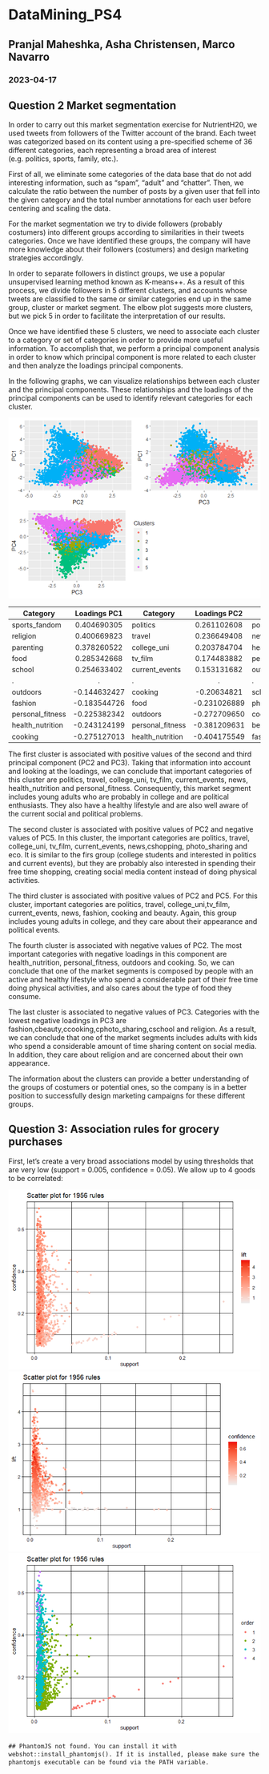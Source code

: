 # DataMining\_PS4

## Pranjal Maheshka, Asha Christensen, Marco Navarro

### 2023-04-17

## Question 2 Market segmentation

In order to carry out this market segmentation exercise for NutrientH20,
we used tweets from followers of the Twitter account of the brand. Each
tweet was categorized based on its content using a pre-specified scheme
of 36 different categories, each representing a broad area of interest
(e.g. politics, sports, family, etc.).

First of all, we eliminate some categories of the data base that do not
add interesting information, such as “spam”, “adult” and “chatter”.
Then, we calculate the ratio between the number of posts by a given user
that fell into the given category and the total number annotations for
each user before centering and scaling the data.

For the market segmentation we try to divide followers (probably
costumers) into different groups according to similarities in their
tweets categories. Once we have identified these groups, the company
will have more knowledge about their followers (costumers) and design
marketing strategies accordingly.

In order to separate followers in distinct groups, we use a popular
unsupervised learning method known as K-means++. As a result of this
process, we divide followers in 5 different clusters, and accounts whose
tweets are classified to the same or similar categories end up in the
same group, cluster or market segment. The elbow plot suggests more
clusters, but we pick 5 in order to facilitate the interpretation of our
results.

Once we have identified these 5 clusters, we need to associate each
cluster to a category or set of categories in order to provide more
useful information. To accomplish that, we perform a principal component
analysis in order to know which principal component is more related to
each cluster and then analyze the loadings principal components.

In the following graphs, we can visualize relationships between each
cluster and the principal components. These relationships and the
loadings of the principal components can be used to identify relevant
categories for each cluster.

![](PS4_files/figure-markdown_strict/unnamed-chunk-5-1.png)

<table>
<colgroup>
<col style="width: 12%" />
<col style="width: 12%" />
<col style="width: 12%" />
<col style="width: 12%" />
<col style="width: 12%" />
<col style="width: 12%" />
<col style="width: 12%" />
<col style="width: 12%" />
</colgroup>
<thead>
<tr class="header">
<th>Category</th>
<th style="text-align: center;">Loadings PC1</th>
<th>Category</th>
<th style="text-align: center;">Loadings PC2</th>
<th>Category</th>
<th style="text-align: center;">Loadings PC3</th>
<th>Category</th>
<th style="text-align: center;">Loadings PC4</th>
</tr>
</thead>
<tbody>
<tr class="odd">
<td>sports_fandom</td>
<td style="text-align: center;">0.404690305</td>
<td>politics</td>
<td style="text-align: center;">0.261102608</td>
<td>politics</td>
<td style="text-align: center;">0.357194859</td>
<td>fashion</td>
<td style="text-align: center;">0.2486018310</td>
</tr>
<tr class="even">
<td>religion</td>
<td style="text-align: center;">0.400669823</td>
<td>travel</td>
<td style="text-align: center;">0.236649408</td>
<td>news</td>
<td style="text-align: center;">0.329012235</td>
<td>beauty</td>
<td style="text-align: center;">0.2366545788</td>
</tr>
<tr class="odd">
<td>parenting</td>
<td style="text-align: center;">0.378260522</td>
<td>college_uni</td>
<td style="text-align: center;">0.203784704</td>
<td>health_nutrition</td>
<td style="text-align: center;">0.278810631</td>
<td>cooking</td>
<td style="text-align: center;">0.2320392878</td>
</tr>
<tr class="even">
<td>food</td>
<td style="text-align: center;">0.285342668</td>
<td>tv_film</td>
<td style="text-align: center;">0.174483882</td>
<td>personal_fitness</td>
<td style="text-align: center;">0.265768747</td>
<td>politics</td>
<td style="text-align: center;">0.2253890276</td>
</tr>
<tr class="odd">
<td>school</td>
<td style="text-align: center;">0.254633402</td>
<td>current_events</td>
<td style="text-align: center;">0.153131682</td>
<td>outdoors</td>
<td style="text-align: center;">0.264414042</td>
<td>photo_sharing</td>
<td style="text-align: center;">0.1936194074</td>
</tr>
<tr class="even">
<td>.</td>
<td style="text-align: center;">.</td>
<td>.</td>
<td style="text-align: center;">.</td>
<td>.</td>
<td style="text-align: center;">.</td>
<td>.</td>
<td style="text-align: center;">.</td>
</tr>
<tr class="odd">
<td>outdoors</td>
<td style="text-align: center;">-0.144632427</td>
<td>cooking</td>
<td style="text-align: center;">-0.20634821</td>
<td>school</td>
<td style="text-align: center;">-0.155270893</td>
<td>food</td>
<td style="text-align: center;">-0.1071448600</td>
</tr>
<tr class="even">
<td>fashion</td>
<td style="text-align: center;">-0.183544726</td>
<td>food</td>
<td style="text-align: center;">-0.231026889</td>
<td>photo_sharing</td>
<td style="text-align: center;">-0.224246899</td>
<td>tv_film</td>
<td style="text-align: center;">-0.151685085</td>
</tr>
<tr class="odd">
<td>personal_fitness</td>
<td style="text-align: center;">-0.225382342</td>
<td>outdoors</td>
<td style="text-align: center;">-0.272709650</td>
<td>cooking</td>
<td style="text-align: center;">-0.243277175</td>
<td>sports_playing</td>
<td style="text-align: center;">-0.2903722124</td>
</tr>
<tr class="even">
<td>health_nutrition</td>
<td style="text-align: center;">-0.243124199</td>
<td>personal_fitness</td>
<td style="text-align: center;">-0.381209631</td>
<td>beauty</td>
<td style="text-align: center;">-0.321209763</td>
<td>online_gaming</td>
<td style="text-align: center;">-0.4735595614</td>
</tr>
<tr class="odd">
<td>cooking</td>
<td style="text-align: center;">-0.275127013</td>
<td>health_nutrition</td>
<td style="text-align: center;">-0.404175549</td>
<td>fashion</td>
<td style="text-align: center;">-0.339373781</td>
<td>college_uni</td>
<td style="text-align: center;">-0.4931870468</td>
</tr>
</tbody>
</table>

The first cluster is associated with positive values of the second and
third principal component (PC2 and PC3). Taking that information into
account and looking at the loadings, we can conclude that important
categories of this cluster are politics, travel, college\_uni, tv\_film,
current\_events, news, health\_nutrition and personal\_fitness.
Consequently, this market segment includes young adults who are probably
in college and are political enthusiasts. They also have a healthy
lifestyle and are also well aware of the current social and political
problems.

The second cluster is associated with positive values of PC2 and
negative values of PC5. In this cluster, the important categories are
politics, travel, college\_uni, tv\_film, current\_events,
news,cshopping, photo\_sharing and eco. It is similar to the firs group
(college students and interested in politics and current events), but
they are probably also interested in spending their free time shopping,
creating social media content instead of doing physical activities.

The third cluster is associated with positive values of PC2 and PC5. For
this cluster, important categories are politics, travel,
college\_uni,tv\_film, current\_events, news, fashion, cooking and
beauty. Again, this group includes young adults in college, and they
care about their appearance and political events.

The fourth cluster is associated with negative values of PC2. The most
important categories with negative loadings in this component are
health\_nutrition, personal\_fitness, outdoors and cooking. So, we can
conclude that one of the market segments is composed by people with an
active and healthy lifestyle who spend a considerable part of their free
time doing physical activities, and also cares about the type of food
they consume.

The last cluster is associated to negative values of PC3. Categories
with the lowest negative loadings in PC3 are
fashion,cbeauty,ccooking,cphoto\_sharing,cschool and religion. As a
result, we can conclude that one of the market segments includes adults
with kids who spend a considerable amount of time sharing content on
social media. In addition, they care about religion and are concerned
about their own appearance.

The information about the clusters can provide a better understanding of
the groups of costumers or potential ones, so the company is in a better
position to successfully design marketing campaigns for these different
groups.

## Question 3: Association rules for grocery purchases

First, let’s create a very broad associations model by using thresholds
that are very low (support = 0.005, confidence = 0.05). We allow up to 4
goods to be correlated:

![](PS4_files/figure-markdown_strict/unnamed-chunk-9-1.png)![](PS4_files/figure-markdown_strict/unnamed-chunk-9-2.png)![](PS4_files/figure-markdown_strict/unnamed-chunk-9-3.png)

    ## PhantomJS not found. You can install it with webshot::install_phantomjs(). If it is installed, please make sure the phantomjs executable can be found via the PATH variable.

<div class="visNetwork html-widget html-fill-item-overflow-hidden html-fill-item" id="htmlwidget-37c9634bb2d362f85f73" style="width:672px;height:480px;"></div>
<script type="application/json" data-for="htmlwidget-37c9634bb2d362f85f73">{"x":{"nodes":{"id":[1,2,3,4,5,6,7,8,9,10,11,12,13,14,15,16,17,18,19,20,21,22,23],"label":["berries","butter","citrus fruit","ham","herbs","onions","other vegetables","pip fruit","root vegetables","tropical fruit","whipped/sour cream","white bread","whole milk","rule 1","rule 2","rule 3","rule 4","rule 5","rule 6","rule 7","rule 8","rule 9","rule 10"],"group":[1,1,1,1,1,1,1,1,1,1,1,1,1,2,2,2,2,2,2,2,2,2,2],"value":[1,1,1,1,1,1,1,1,1,1,1,1,1,1,1,18.7692307692308,18.7692307692308,49.2307692307692,49.2307692307692,16.2307692307692,13.6923076923077,100,100],"color":["#CBD2FC","#CBD2FC","#CBD2FC","#CBD2FC","#CBD2FC","#CBD2FC","#CBD2FC","#CBD2FC","#CBD2FC","#CBD2FC","#CBD2FC","#CBD2FC","#CBD2FC","#EE1B1B","#EE1B1B","#EEACAC","#EEB5B5","#EEC3C3","#EEC3C3","#EECFCF","#EED2D2","#EEDCDC","#EEDCDC"],"title":["berries","butter","citrus fruit","ham","herbs","onions","other vegetables","pip fruit","root vegetables","tropical fruit","whipped/sour cream","white bread","whole milk","<B>[1]<\/B><BR><B>{ham}<\/B><BR>&nbsp;&nbsp; => <B>{white bread}<\/B><BR><BR>support = 0.00508<BR>confidence = 0.195<BR>coverage = 0.026<BR>lift = 4.64<BR>count = 50<BR>order = 2<BR>id = 1","<B>[2]<\/B><BR><B>{white bread}<\/B><BR>&nbsp;&nbsp; => <B>{ham}<\/B><BR><BR>support = 0.00508<BR>confidence = 0.121<BR>coverage = 0.0421<BR>lift = 4.64<BR>count = 50<BR>order = 2<BR>id = 2","<B>[3]<\/B><BR><B>{citrus fruit,<BR>&nbsp;&nbsp;other vegetables,<BR>&nbsp;&nbsp;whole milk}<\/B><BR>&nbsp;&nbsp; => <B>{root vegetables}<\/B><BR><BR>support = 0.0058<BR>confidence = 0.445<BR>coverage = 0.013<BR>lift = 4.09<BR>count = 57<BR>order = 4<BR>id = 3","<B>[4]<\/B><BR><B>{butter,<BR>&nbsp;&nbsp;other vegetables}<\/B><BR>&nbsp;&nbsp; => <B>{whipped/sour cream}<\/B><BR><BR>support = 0.0058<BR>confidence = 0.289<BR>coverage = 0.02<BR>lift = 4.04<BR>count = 57<BR>order = 3<BR>id = 4","<B>[5]<\/B><BR><B>{root vegetables}<\/B><BR>&nbsp;&nbsp; => <B>{herbs}<\/B><BR><BR>support = 0.00702<BR>confidence = 0.0644<BR>coverage = 0.109<BR>lift = 3.96<BR>count = 69<BR>order = 2<BR>id = 5","<B>[6]<\/B><BR><B>{herbs}<\/B><BR>&nbsp;&nbsp; => <B>{root vegetables}<\/B><BR><BR>support = 0.00702<BR>confidence = 0.431<BR>coverage = 0.0163<BR>lift = 3.96<BR>count = 69<BR>order = 2<BR>id = 6","<B>[7]<\/B><BR><B>{other vegetables,<BR>&nbsp;&nbsp;root vegetables}<\/B><BR>&nbsp;&nbsp; => <B>{onions}<\/B><BR><BR>support = 0.00569<BR>confidence = 0.12<BR>coverage = 0.0474<BR>lift = 3.88<BR>count = 56<BR>order = 3<BR>id = 7","<B>[8]<\/B><BR><B>{citrus fruit,<BR>&nbsp;&nbsp;pip fruit}<\/B><BR>&nbsp;&nbsp; => <B>{tropical fruit}<\/B><BR><BR>support = 0.00559<BR>confidence = 0.404<BR>coverage = 0.0138<BR>lift = 3.85<BR>count = 55<BR>order = 3<BR>id = 8","<B>[9]<\/B><BR><B>{berries}<\/B><BR>&nbsp;&nbsp; => <B>{whipped/sour cream}<\/B><BR><BR>support = 0.00905<BR>confidence = 0.272<BR>coverage = 0.0332<BR>lift = 3.8<BR>count = 89<BR>order = 2<BR>id = 9","<B>[10]<\/B><BR><B>{whipped/sour cream}<\/B><BR>&nbsp;&nbsp; => <B>{berries}<\/B><BR><BR>support = 0.00905<BR>confidence = 0.126<BR>coverage = 0.0717<BR>lift = 3.8<BR>count = 89<BR>order = 2<BR>id = 10"],"shape":["box","box","box","box","box","box","box","box","box","box","box","box","box","circle","circle","circle","circle","circle","circle","circle","circle","circle","circle"],"x":[0.373379643254958,1,0.124686202473401,-0.969921177030072,-0.876968378025142,-0.201258654610773,0.306619249988883,0.579340668237917,-0.300830455511635,0.0217859009923533,0.7073962944566,-0.721920105218824,0.461129584844497,-1,-0.694156340739732,0.0996794257384248,0.730233404033035,-0.58042079901409,-0.690385886160914,-0.0413945364227036,0.259086654546833,0.425510863886434,0.675982867640023],"y":[-1,0.0128018858039989,0.520687223619576,0.551594080236668,-0.481694435580432,-0.741679205452295,-0.16061916266812,0.849195697331235,-0.182995626723911,1,-0.553182405962957,0.384369393270739,0.30635239861627,0.276018791661908,0.661803431066118,0.137577260194035,-0.199776858402568,-0.485543666408549,-0.233889855777886,-0.402509740286063,0.823936807576234,-0.739263190207306,-0.858138872985493]},"edges":{"from":[4,12,3,7,13,2,7,9,5,7,9,3,8,1,11,14,15,16,17,18,19,20,21,22,23],"to":[14,15,16,16,16,17,17,18,19,20,20,21,21,22,23,12,4,9,11,5,9,6,10,11,1],"arrows":["to","to","to","to","to","to","to","to","to","to","to","to","to","to","to","to","to","to","to","to","to","to","to","to","to"]},"nodesToDataframe":true,"edgesToDataframe":true,"options":{"width":"100%","height":"100%","nodes":{"shape":"dot","physics":false},"manipulation":{"enabled":false},"edges":{"smooth":false},"physics":{"stabilization":false},"interaction":{"hover":true,"zoomSpeed":1}},"groups":["1","2"],"width":null,"height":null,"idselection":{"enabled":true,"style":"width: 150px; height: 26px","useLabels":true,"main":"Select by id"},"byselection":{"enabled":false,"style":"width: 150px; height: 26px","multiple":false,"hideColor":"rgba(200,200,200,0.5)","highlight":false},"main":null,"submain":null,"footer":null,"background":"rgba(0, 0, 0, 0)","igraphlayout":{"type":"square"},"tooltipStay":300,"tooltipStyle":"position: fixed;visibility:hidden;padding: 5px;white-space: nowrap;font-family: verdana;font-size:14px;font-color:#000000;background-color: #f5f4ed;-moz-border-radius: 3px;-webkit-border-radius: 3px;border-radius: 3px;border: 1px solid #808074;box-shadow: 3px 3px 10px rgba(0, 0, 0, 0.2);","highlight":{"enabled":true,"hoverNearest":true,"degree":1,"algorithm":"all","hideColor":"rgba(200,200,200,0.5)","labelOnly":true},"collapse":{"enabled":false,"fit":false,"resetHighlight":true,"clusterOptions":null,"keepCoord":true,"labelSuffix":"(cluster)"}},"evals":[],"jsHooks":[]}</script>

![](PS4_files/figure-markdown_strict/unnamed-chunk-10-2.png)

Here we can see strong 2-way rule associations: ham and white bread,
tropical fruit and whole milk, butter and whipped cream, etc. However,
it may be the case that whole milk and tropical fruit are just 2 of the
most common items, meaning that we are not really capturing an
association, but rather just a result of this dual commonality, as seen
below.

    itemFrequencyPlot(grocerytrans, topN=10,  cex.names=1)

![](PS4_files/figure-markdown_strict/unnamed-chunk-11-1.png)

If we are using this data analysis for a practical purpose, such as
marketing, then we will want these rules to be relevant to a larger
number of individuals and more true for those individuals. This means
that we should set our confidence and support higher: I don’t care about
rules which impact less than 1% of consumers, and I don’t care about
rules which are true less than 50% of the time. Therefore, we can rerun
the apriori function with support = 0.01 and confidence = 0.5:

![](PS4_files/figure-markdown_strict/unnamed-chunk-12-1.png)![](PS4_files/figure-markdown_strict/unnamed-chunk-12-2.png)![](PS4_files/figure-markdown_strict/unnamed-chunk-12-3.png)
We do have much less rules, however, the rules that remain are
applicable to a larger portion of shoppers and are more strongly true,
and are therefore more relevant to application

    subrules = head(groceryrules2, n=10, by="lift")
    plot(subrules, method = "graph", engine = "htmlwidget")

<div class="visNetwork html-widget html-fill-item-overflow-hidden html-fill-item" id="htmlwidget-842d8d409ee929cb351b" style="width:672px;height:480px;"></div>
<script type="application/json" data-for="htmlwidget-842d8d409ee929cb351b">{"x":{"nodes":{"id":[1,2,3,4,5,6,7,8,9,10,11,12,13,14,15,16,17,18,19,20,21],"label":["butter","citrus fruit","curd","domestic eggs","other vegetables","rolls/buns","root vegetables","tropical fruit","whipped/sour cream","whole milk","yogurt","rule 1","rule 2","rule 3","rule 4","rule 5","rule 6","rule 7","rule 8","rule 9","rule 10"],"group":[1,1,1,1,1,1,1,1,1,1,1,2,2,2,2,2,2,2,2,2,2],"value":[1,1,1,1,1,1,1,1,1,1,1,7.75,50.5,48.25,64,1,32.5,43.75,100,50.5,19],"color":["#CBD2FC","#CBD2FC","#CBD2FC","#CBD2FC","#CBD2FC","#CBD2FC","#CBD2FC","#CBD2FC","#CBD2FC","#CBD2FC","#CBD2FC","#EE1B1B","#EE1E1E","#EE8B8B","#EE8E8E","#EEBCBC","#EEC1C1","#EEC3C3","#EEC6C6","#EECDCD","#EEDCDC"],"title":["butter","citrus fruit","curd","domestic eggs","other vegetables","rolls/buns","root vegetables","tropical fruit","whipped/sour cream","whole milk","yogurt","<B>[1]<\/B><BR><B>{citrus fruit,<BR>&nbsp;&nbsp;root vegetables}<\/B><BR>&nbsp;&nbsp; => <B>{other vegetables}<\/B><BR><BR>support = 0.0104<BR>confidence = 0.586<BR>coverage = 0.0177<BR>lift = 3.03<BR>count = 102<BR>order = 3<BR>id = 1","<B>[2]<\/B><BR><B>{root vegetables,<BR>&nbsp;&nbsp;tropical fruit}<\/B><BR>&nbsp;&nbsp; => <B>{other vegetables}<\/B><BR><BR>support = 0.0123<BR>confidence = 0.585<BR>coverage = 0.021<BR>lift = 3.02<BR>count = 121<BR>order = 3<BR>id = 2","<B>[3]<\/B><BR><B>{rolls/buns,<BR>&nbsp;&nbsp;root vegetables}<\/B><BR>&nbsp;&nbsp; => <B>{other vegetables}<\/B><BR><BR>support = 0.0122<BR>confidence = 0.502<BR>coverage = 0.0243<BR>lift = 2.59<BR>count = 120<BR>order = 3<BR>id = 3","<B>[4]<\/B><BR><B>{root vegetables,<BR>&nbsp;&nbsp;yogurt}<\/B><BR>&nbsp;&nbsp; => <B>{other vegetables}<\/B><BR><BR>support = 0.0129<BR>confidence = 0.5<BR>coverage = 0.0258<BR>lift = 2.58<BR>count = 127<BR>order = 3<BR>id = 4","<B>[5]<\/B><BR><B>{curd,<BR>&nbsp;&nbsp;yogurt}<\/B><BR>&nbsp;&nbsp; => <B>{whole milk}<\/B><BR><BR>support = 0.0101<BR>confidence = 0.582<BR>coverage = 0.0173<BR>lift = 2.28<BR>count = 99<BR>order = 3<BR>id = 5","<B>[6]<\/B><BR><B>{butter,<BR>&nbsp;&nbsp;other vegetables}<\/B><BR>&nbsp;&nbsp; => <B>{whole milk}<\/B><BR><BR>support = 0.0115<BR>confidence = 0.574<BR>coverage = 0.02<BR>lift = 2.24<BR>count = 113<BR>order = 3<BR>id = 6","<B>[7]<\/B><BR><B>{root vegetables,<BR>&nbsp;&nbsp;tropical fruit}<\/B><BR>&nbsp;&nbsp; => <B>{whole milk}<\/B><BR><BR>support = 0.012<BR>confidence = 0.57<BR>coverage = 0.021<BR>lift = 2.23<BR>count = 118<BR>order = 3<BR>id = 7","<B>[8]<\/B><BR><B>{root vegetables,<BR>&nbsp;&nbsp;yogurt}<\/B><BR>&nbsp;&nbsp; => <B>{whole milk}<\/B><BR><BR>support = 0.0145<BR>confidence = 0.563<BR>coverage = 0.0258<BR>lift = 2.2<BR>count = 143<BR>order = 3<BR>id = 8","<B>[9]<\/B><BR><B>{domestic eggs,<BR>&nbsp;&nbsp;other vegetables}<\/B><BR>&nbsp;&nbsp; => <B>{whole milk}<\/B><BR><BR>support = 0.0123<BR>confidence = 0.553<BR>coverage = 0.0223<BR>lift = 2.16<BR>count = 121<BR>order = 3<BR>id = 9","<B>[10]<\/B><BR><B>{whipped/sour cream,<BR>&nbsp;&nbsp;yogurt}<\/B><BR>&nbsp;&nbsp; => <B>{whole milk}<\/B><BR><BR>support = 0.0109<BR>confidence = 0.525<BR>coverage = 0.0207<BR>lift = 2.05<BR>count = 107<BR>order = 3<BR>id = 10"],"shape":["box","box","box","box","box","box","box","box","box","box","box","circle","circle","circle","circle","circle","circle","circle","circle","circle","circle"],"x":[-0.688121641541273,-0.431567669580346,0.379037056122372,-0.979138632259684,-0.362673563289294,-1,-0.115951702085476,0.386200873240584,1,0.0557475600551689,0.309891127770776,-0.345971058525673,0.0115496337398635,-0.610510320297231,-0.0370735271487491,0.265068329870856,-0.403121415258138,0.247304100099928,0.192672256075411,-0.515076105221009,0.581159728038316],"y":[-0.629934000464474,1,-1,-0.247577123203333,0.183015079091613,0.648540265240622,0.308473446168378,0.510770598710253,-0.616085444381766,-0.26758842060047,-0.300548436036349,0.612836700008299,0.475293303554441,0.443109152988376,0.0157331088028276,-0.635759926059105,-0.304087854733435,0.186683784495137,-0.033278039385078,-0.147214653188493,-0.451379298546771]},"edges":{"from":[2,7,7,8,6,7,7,11,3,11,1,5,7,8,7,11,4,5,9,11,12,13,14,15,16,17,18,19,20,21],"to":[12,12,13,13,14,14,15,15,16,16,17,17,18,18,19,19,20,20,21,21,5,5,5,5,10,10,10,10,10,10],"arrows":["to","to","to","to","to","to","to","to","to","to","to","to","to","to","to","to","to","to","to","to","to","to","to","to","to","to","to","to","to","to"]},"nodesToDataframe":true,"edgesToDataframe":true,"options":{"width":"100%","height":"100%","nodes":{"shape":"dot","physics":false},"manipulation":{"enabled":false},"edges":{"smooth":false},"physics":{"stabilization":false},"interaction":{"hover":true,"zoomSpeed":1}},"groups":["1","2"],"width":null,"height":null,"idselection":{"enabled":true,"style":"width: 150px; height: 26px","useLabels":true,"main":"Select by id"},"byselection":{"enabled":false,"style":"width: 150px; height: 26px","multiple":false,"hideColor":"rgba(200,200,200,0.5)","highlight":false},"main":null,"submain":null,"footer":null,"background":"rgba(0, 0, 0, 0)","igraphlayout":{"type":"square"},"tooltipStay":300,"tooltipStyle":"position: fixed;visibility:hidden;padding: 5px;white-space: nowrap;font-family: verdana;font-size:14px;font-color:#000000;background-color: #f5f4ed;-moz-border-radius: 3px;-webkit-border-radius: 3px;border-radius: 3px;border: 1px solid #808074;box-shadow: 3px 3px 10px rgba(0, 0, 0, 0.2);","highlight":{"enabled":true,"hoverNearest":true,"degree":1,"algorithm":"all","hideColor":"rgba(200,200,200,0.5)","labelOnly":true},"collapse":{"enabled":false,"fit":false,"resetHighlight":true,"clusterOptions":null,"keepCoord":true,"labelSuffix":"(cluster)"}},"evals":[],"jsHooks":[]}</script>

    plot(subrules, method="paracoord")

![](PS4_files/figure-markdown_strict/unnamed-chunk-13-2.png)
